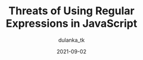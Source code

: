 ---
author: dulanka_tk
date: 2021-09-02
publisher: bitdev_
tags:
  - javascript
  - regex
target_url: https://blog.bitsrc.io/threats-of-using-regular-expressions-in-javascript-28ddccf5224c
title: Threats of Using Regular Expressions in JavaScript
---